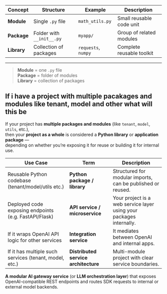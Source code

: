 
|Concept|Structure|Example|Description|
|---|---|---|---|
|**Module**|Single `.py` file|`math_utils.py`|Small reusable code unit|
|**Package**|Folder with `__init__.py`|`myapp/`|Group of related modules|
|**Library**|Collection of packages|`requests`, `numpy`|Complete reusable toolkit|

---


> **Module** = one `.py` file  
> **Package** = folder of modules  
> **Library** = collection of packages


## If i have a project with multiple pacakages and modules like tenant, model and other what will this be

If your project has **multiple packages and modules** (like `tenant`, `model`, `utils`, etc.),  
then your **project as a whole** is considered a **Python library** or **application package** —  
depending on whether you’re exposing it for reuse or building it for internal use.


| Use Case                                               | Term                                 | Description                                                         |
| ------------------------------------------------------ | ------------------------------------ | ------------------------------------------------------------------- |
| Reusable Python codebase (tenant/model/utils etc.)     | **Python package / library**         | Structured for modular imports, can be published or reused.         |
| Deployed code exposing endpoints (e.g. FastAPI/Flask)  | **API service / microservice**       | Your project is a web service layer using your packages internally. |
| If it wraps OpenAI API logic for other services        | **Integration service**              | It mediates between OpenAI and internal apps.                       |
| If it has multiple such services (tenant, model, etc.) | **Distributed service architecture** | Multi-module project with clear service boundaries.                 |



**A modular AI gateway service** (or **LLM orchestration layer**) that exposes OpenAI-compatible REST endpoints and routes SDK requests to internal or external model backends.